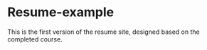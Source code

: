 # Resume-example

This is the first version of the resume site, designed based on the completed course.
